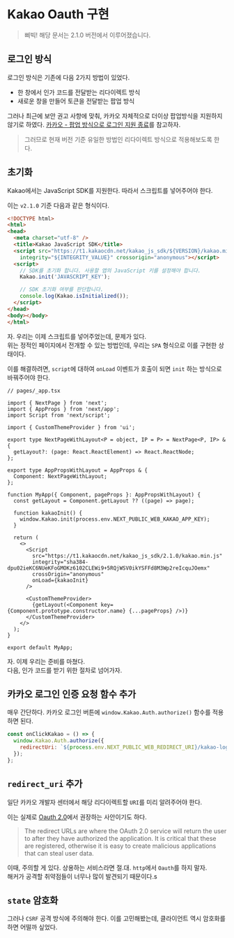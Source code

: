 # Kakao Oauth 구현

> 삐빅! 해당 문서는 2.1.0 버전에서 이루어졌습니다.

## 로그인 방식

로그인 방식은 기존에 다음 2가지 방법이 있었다.

+ 한 창에서 인가 코드를 전달받는 리다이렉트 방식
+ 새로운 창을 만들어 토큰을 전달받는 팝업 방식

그러나 최근에 보안 권고 사항에 맞춰, 카카오 자체적으로 더이상 팝업방식을 지원하지 않기로 하였다. [카카오 - 팝업 방식으로 로그인 지원 종료](https://developers.kakao.com/docs/latest/ko/getting-started/sdk-js#migration-popup)를 참고하자.

> 그러므로 현재 버전 기준 유일한 방법인 리다이렉트 방식으로 적용해보도록 한다.

## 초기화

Kakao에서는 JavaScript SDK를 지원한다. 따라서 스크립트를 넣어주어야 한다.

이는 `v2.1.0` 기준 다음과 같은 형식이다.

```html
<!DOCTYPE html>
<html>
<head>
  <meta charset="utf-8" />
  <title>Kakao JavaScript SDK</title>
  <script src="https://t1.kakaocdn.net/kakao_js_sdk/${VERSION}/kakao.min.js"
    integrity="${INTEGRITY_VALUE}" crossorigin="anonymous"></script>
  <script>
    // SDK를 초기화 합니다. 사용할 앱의 JavaScript 키를 설정해야 합니다.
    Kakao.init('JAVASCRIPT_KEY');

    // SDK 초기화 여부를 판단합니다.
    console.log(Kakao.isInitialized());
  </script>
</head>
<body></body>
</html>
```

자. 우리는 이제 스크립트를 넣어주었는데, 문제가 있다.  
위는 정적인 페이지에서 전개할 수 있는 방법인데, 우리는 `SPA` 형식으로 이를 구현한 상태이다.

이를 해결하려면, `script`에 대하여 `onLoad` 이벤트가 호출이 되면 `init` 하는 방식으로 바꿔주어야 한다.

```tsx
// pages/_app.tsx

import { NextPage } from 'next';
import { AppProps } from 'next/app';
import Script from 'next/script';

import { CustomThemeProvider } from 'ui';

export type NextPageWithLayout<P = object, IP = P> = NextPage<P, IP> & {
  getLayout?: (page: React.ReactElement) => React.ReactNode;
};

export type AppPropsWithLayout = AppProps & {
  Component: NextPageWithLayout;
};

function MyApp({ Component, pageProps }: AppPropsWithLayout) {
  const getLayout = Component.getLayout ?? ((page) => page);

  function kakaoInit() {
    window.Kakao.init(process.env.NEXT_PUBLIC_WEB_KAKAO_APP_KEY);
  }

  return (
    <>
      <Script
        src="https://t1.kakaocdn.net/kakao_js_sdk/2.1.0/kakao.min.js"
        integrity="sha384-dpu02ieKC6NUeKFoGMOKz6102CLEWi9+5RQjWSV0ikYSFFd8M3Wp2reIcquJOemx"
        crossOrigin="anonymous"
        onLoad={kakaoInit}
      />

      <CustomThemeProvider>
        {getLayout(<Component key={Component.prototype.constructor.name} {...pageProps} />)}
      </CustomThemeProvider>
    </>
  );
}

export default MyApp;
```

자. 이제 우리는 준비를 마쳤다.  
다음, 인가 코드를 받기 위한 절차로 넘어가자.

## 카카오 로그인 인증 요청 함수 추가

매우 간단하다.
카카오 로그인 버튼에 `window.Kakao.Auth.authorize()` 함수를 적용하면 된다.
```js
const onClickKakao = () => {
  window.Kakao.Auth.authorize({
    redirectUri: `${process.env.NEXT_PUBLIC_WEB_REDIRECT_URI}/kakao-login`,
  });
};
```

## `redirect_uri` 추가

일단 카카오 개발자 센터에서 해당 리다이렉트할 `URI`를 미리 알려주어야 한다.

이는 실제로 [Oauth 2.0](https://www.oauth.com/oauth2-servers/getting-ready/)에서 권장하는 사안이기도 하다.

> The redirect URLs are where the OAuth 2.0 service will return the user to after they have authorized the application. It is critical that these are registered, otherwise it is easy to create malicious applications that can steal user data.

이때, 주의할 게 있다. 상용하는 서비스라면 절.대. `http`에서 `Oauth`를 하지 말자.  
해커가 공격할 취약점들이 너무나 많이 발견되기 때문이다.s

## `state` 암호화

그러나 `CSRF` 공격 방식에 주의해야 한다.
이를 고민해봤는데, 클라이언트 역시 암호화를 하면 어떨까 싶었다.

